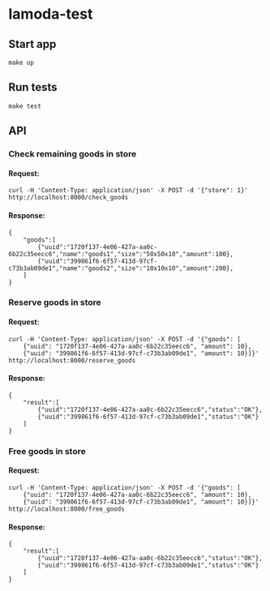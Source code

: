 # lamoda-test

## Start app

```
make up
```

## Run tests

```
make test
```

## API
### Check remaining goods in store

#### Request:
```
curl -H 'Content-Type: application/json' -X POST -d '{"store": 1}' http://localhost:8000/check_goods
```

#### Response:
```
{
    "goods":[
        {"uuid":"1720f137-4e06-427a-aa0c-6b22c35eecc6","name":"goods1","size":"50x50x10","amount":100},
        {"uuid":"399861f6-6f57-413d-97cf-c73b3ab09de1","name":"goods2","size":"10x10x10","amount":200},
    ]
}
```

### Reserve goods in store

#### Request:
```
curl -H 'Content-Type: application/json' -X POST -d '{"goods": [
    {"uuid": "1720f137-4e06-427a-aa0c-6b22c35eecc6", "amount": 10}, 
    {"uuid": "399861f6-6f57-413d-97cf-c73b3ab09de1", "amount": 10}]}' http://localhost:8000/reserve_goods
```

#### Response:
```
{
    "result":[
        {"uuid":"1720f137-4e06-427a-aa0c-6b22c35eecc6","status":"OK"},
        {"uuid":"399861f6-6f57-413d-97cf-c73b3ab09de1","status":"OK"}
    ]
}
```

### Free goods in store

#### Request:
```
curl -H 'Content-Type: application/json' -X POST -d '{"goods": [
    {"uuid": "1720f137-4e06-427a-aa0c-6b22c35eecc6", "amount": 10}, 
    {"uuid": "399861f6-6f57-413d-97cf-c73b3ab09de1", "amount": 10}]}' http://localhost:8000/free_goods
```

#### Response:
```
{
    "result":[
        {"uuid":"1720f137-4e06-427a-aa0c-6b22c35eecc6","status":"OK"},
        {"uuid":"399861f6-6f57-413d-97cf-c73b3ab09de1","status":"OK"}
    ]
}
```
